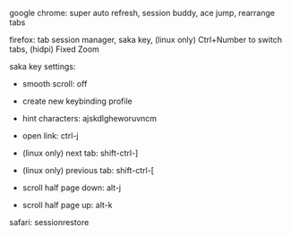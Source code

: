 google chrome: super auto refresh, session buddy, ace jump, rearrange tabs

firefox: tab session manager, saka key, (linux only) Ctrl+Number to switch tabs, (hidpi) Fixed Zoom

saka key settings:

- smooth scroll: off

- create new keybinding profile

- hint characters: ajskdlgheworuvncm

- open link: ctrl-j

- (linux only) next tab: shift-ctrl-]

- (linux only) previous tab: shift-ctrl-[

- scroll half page down: alt-j

- scroll half page up: alt-k

safari: sessionrestore
